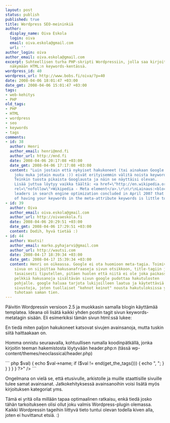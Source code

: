 ```yaml
---
layout: post
status: publish
published: true
title: Wordpress SEO-meininkiä
author:
  display_name: Oiva Eskola
  login: oiva
  email: oiva.eskola@gmail.com
  url: ''
author_login: oiva
author_email: oiva.eskola@gmail.com
excerpt: Suhteellisen turha PHP-skripti Wordpressiin, jolla saa kirjoituksen tagit
  näkymään HTML:n keywords-kentässä.
wordpress_id: 40
wordpress_url: http://www.bobs.fi/oiva/?p=40
date: 2008-04-06 18:01:47 +03:00
date_gmt: 2008-04-06 15:01:47 +03:00
tags:
- web-kehitys
- PHP
old_tags:
- PHP
- HTML
- wordpress
- seo
- keywords
- tags
comments:
- id: 38
  author: Henri
  author_email: henri@mnd.fi
  author_url: http://mnd.fi
  date: 2008-04-06 20:17:08 +03:00
  date_gmt: 2008-04-06 17:17:08 +03:00
  content: "Luin jostain että nykyiset hakukoneet (tai ainakaan Google - käyttääkö
    joku muka jotain muuta :)) eivät erityisemmin välitä noista keywordeista.
    Teinkin tuosta pikaista Googlausta ja näin se näyttäisi olevan.
    Lisää juttua löytyy vaikka täältä: <a href=\"http://en.wikipedia.org/wiki/Meta_element\"
    rel=\"nofollow\">Wikipedia - Meta element</a>.\r\n\r\nLainaus:<blockquote>37
    leaders in search engine optimization concluded in April 2007 that the relevance
    of having your keywords in the meta-attribute keywords is little to none</blockquote>"
- id: 39
  author: Oiva
  author_email: oiva.eskola@gmail.com
  author_url: http://oivaeskola.fi
  date: 2008-04-06 20:29:51 +03:00
  date_gmt: 2008-04-06 17:29:51 +03:00
  content: Dodih, hyvä tietää :)
- id: 44
  author: Wautsi!
  author_email: marko.pyhajarvi@gmail.com
  author_url: http://wautsi.com
  date: 2008-04-17 18:39:34 +03:00
  date_gmt: 2008-04-17 15:39:34 +03:00
  content: Henri on oikeassa. Google ei ota huomioon meta-tagia. Toimiva tapa optimoida
    sivua on sijoittaa hakusanafraaseja sivun otsikkoon, title-tagiin ja tekstin sekaan
    tasaisesti tiputellen, pitäen huolen että niitä ei ole joka paikassa.
    pelkkiä hakusanoja sisältävän sivun google pudottaa hakutulosten
    pohjalle. google haluaa tarjota lukijoilleen laatua ja käytettäviä
    sivustoja, joten tuollaiset "kehnot keinot" nousta hakutuloksissa ylöspäin
    tuhotaan saman tien.
---
```

<p>Päivitin Wordpressin versioon 2.5 ja muokkasin samalla blogin käyttämää templatea. Ideana oli lisätä kaikki yhden postin tagit sivun keywords-metatagin sisään. Eli esimerkiksi tämän sivun html:ssä lukee:</p>
<p><meta name="keywords" content="HTML, keywords, PHP, seo, tags, wordpress" /></p>
<p>En tiedä miten paljon hakukoneet katsovat sivujen avainsanoja, mutta tuskin siitä haittaakaan on.</p>
<a id="more"></a><a id="more-40"></a>
<p>Homma onnistu seuraavalla, kohtuullisen rumalla koodinpätkällä, jonka kirjoitin teeman hakemistosta löytyvään header.php:n  (tässä wp-content/themes/neoclassical/header.php)</p>
``` php
<meta name="keywords" content="<?php
    if (!is_single()) {
        foreach (get_categories() as $key=>$val) {
            echo $val->name;
            if ($key!=count(get_categories())) echo ", ";
        }
    } else {
        if (have_posts()) {
            while (have_posts()) {
                the_post();
                foreach (get_the_tags() as $key=>$val) {
                    echo $val->name;
                    if ($val != end(get_the_tags())) {
                        echo ", ";
                    }
                }
            }
        }
    }
?>" />
```
<p>Ongelmana on vielä se, että etusivulle, arkistolle ja muille staattisille sivuille tulee samat avainsanat. Jatkokehityksessä avainsanoihin voisi lisätä myös kirjoituksen kategoriat yms.</p>
<p>Tämä ei yritä olla millään tapaa optimaalinen ratkaisu, enkä tiedä josko tähän tarkoitukseen olisi ollut joku valmis Wordpress-plugin olemassa. Kaikki Wordpressin tageihin liittyvä tieto tuntui olevan todella kiven alla, joten ei huvittanut etsiä. :)</p>
